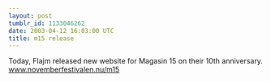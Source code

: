 ```yaml
---
layout: post
tumblr_id: 1133046262
date: 2003-04-12 16:03:00 UTC
title: m15 release
---
```


Today, Flajm released new website for Magasin 15 on their 10th anniversary. <a href="http://www.novemberfestivalen.nu/m15/" target="_blank">www.novemberfestivalen.nu/m15</a>
